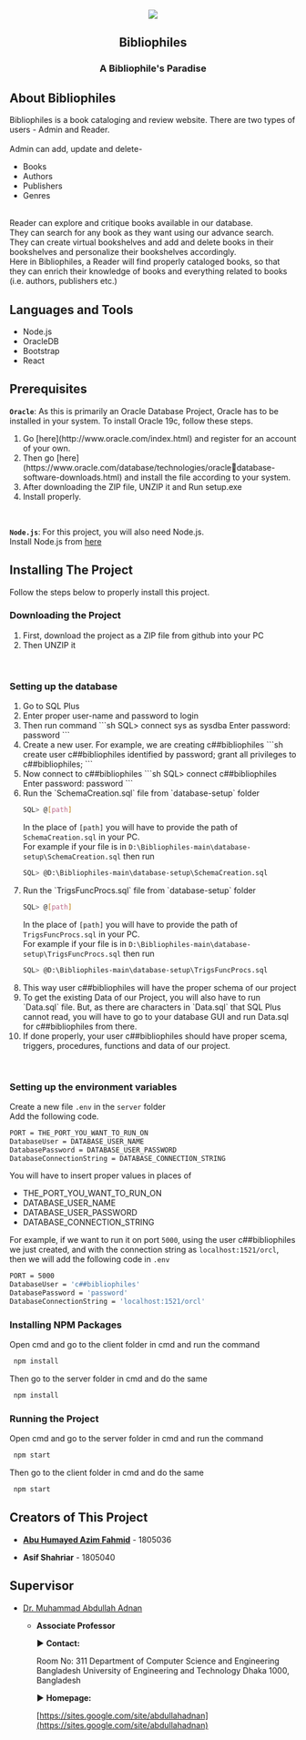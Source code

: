 <div id="top"></div>

<br />
<div align="center">

![](public/images/logoBib.jpg)

<h2 align="center">Bibliophiles</h3>
  <h3 align="center">A Bibliophile's Paradise</h3>
</div>


## About Bibliophiles

Bibliophiles is a book cataloging and review website. There are two types of users - Admin and Reader. <br /><br/>
Admin can add, update and delete- <br />
  <ul>
    <li>Books</li>
    <li>Authors</li>
    <li>Publishers</li>
    <li>Genres</li>
  </ul>
<br/>
Reader can explore and critique books available in our database. <br/> 
They can search for any book as they want using our advance search. <br/>
They can create virtual bookshelves and add and delete books in their bookshelves and personalize their bookshelves accordingly.<br/>
Here in Bibliophiles, a Reader will find properly cataloged books, so that they can enrich their knowledge of books and everything related to books (i.e. authors, publishers etc.)

## Languages and Tools

<ul>
  <li>Node.js</li>
  <li>OracleDB</li>
  <li>Bootstrap</li>
  <li>React</li>
</ul>



## Prerequisites

**`Oracle`**: As this is primarily an Oracle Database Project, Oracle has to be installed in your system. To install Oracle 19c, follow these steps.
<ol>
  <li>Go [here](http://www.oracle.com/index.html) and register for an account of your own.</li>
  <li>Then go [here](https://www.oracle.com/database/technologies/oracledatabase-software-downloads.html) and install the file according to your system.</li>
  <li>After downloading the ZIP file, UNZIP it and Run setup.exe</li>
  <li>Install properly.</li>
</ol>
<br/>

**`Node.js`**: For this project, you will also need Node.js.<br/>
Install Node.js from [here](https://nodejs.org/en/download/)



## Installing The Project

Follow the steps below to properly install this project.

### Downloading the Project

<ol>
  <li>First, download the project as a ZIP file from github into your PC</li>
  <li>Then UNZIP it</li>
</ol>
<br/>



### Setting up the database

<ol>
  <li>Go to SQL Plus</li>
  <li>Enter proper user-name and password to login</li>
  <li>Then run command
   ```sh
   SQL> connect sys as sysdba
   Enter password: password
   ```
</li>
<li>Create a new user. For example, we are creating c##bibliophiles
   ```sh
   create user c##bibliophiles identified by password;
   grant all privileges to c##bibliophiles;
   ```
</li>
<li>Now connect to c##bibliophiles
   ```sh
   SQL> connect c##bibliophiles
   Enter password: password
   ```
</li>
<li>Run the `SchemaCreation.sql` file from `database-setup` folder<br/>

   ```sh
   SQL> @[path]
   ```
In the place of `[path]` you will have to provide the path of `SchemaCreation.sql` in your PC.<br/>
For example if your file is in `D:\Bibliophiles-main\database-setup\SchemaCreation.sql` then run
   ```sh
   SQL> @D:\Bibliophiles-main\database-setup\SchemaCreation.sql
   ```
</li>
<li>Run the `TrigsFuncProcs.sql` file from `database-setup` folder<br/>

   ```sh
   SQL> @[path]
   ```
In the place of `[path]` you will have to provide the path of `TrigsFuncProcs.sql` in your PC.<br/>
For example if your file is in `D:\Bibliophiles-main\database-setup\TrigsFuncProcs.sql` then run
   ```sh
   SQL> @D:\Bibliophiles-main\database-setup\TrigsFuncProcs.sql
   ```
</li>
<li>This way user c##bibliophiles will have the proper schema of our project</li>
<li>To get the existing Data of our Project, you will also have to run `Data.sql` file. But, as there are characters in `Data.sql` that SQL Plus cannot read, you will have to go to your database GUI and run Data.sql for c##bibliophiles from there.</li>
<li>If done properly, your user c##bibliophiles should have proper scema, triggers, procedures, functions and data of our project.</li>
</ol>
<br/>



### Setting up the environment variables

Create a new file `.env` in the `server` folder<br/>
Add the following code.

```sh
PORT = THE_PORT_YOU_WANT_TO_RUN_ON
DatabaseUser = DATABASE_USER_NAME
DatabasePassword = DATABASE_USER_PASSWORD
DatabaseConnectionString = DATABASE_CONNECTION_STRING
```
You will have to insert proper values in places of
<ul>
  <li>THE_PORT_YOU_WANT_TO_RUN_ON</li>
  <li>DATABASE_USER_NAME</li>
  <li>DATABASE_USER_PASSWORD</li>
  <li>DATABASE_CONNECTION_STRING</li>
</ul>
	
For example, if we want to run it on port `5000`, using the user c##bibliophiles we just created, and with the connection string as `localhost:1521/orcl`, then we will add the following code in `.env`

```sh
PORT = 5000
DatabaseUser = 'c##bibliophiles'
DatabasePassword = 'password'
DatabaseConnectionString = 'localhost:1521/orcl'
```

### Installing NPM Packages

Open cmd and go to the client folder in cmd and run the command

```sh
 npm install
```

Then go to the server folder in cmd and do the same

```sh
 npm install
```

### Running the Project

Open cmd and go to the server folder in cmd and run the command

```sh
 npm start
```

Then go to the client folder in cmd and do the same

```sh
 npm start
```


## Creators of This Project

- [**Abu Humayed Azim Fahmid**](https://github.com/fahmid111) - 1805036

- **Asif Shahriar** - 1805040

  

## Supervisor

- [Dr. Muhammad Abdullah Adnan](https://cse.buet.ac.bd/faculty/facdetail.php?id=adnan)

  - **Associate Professor**

    ▶ **Contact:**

    Room No: 311
    Department of Computer Science and Engineering
    Bangladesh University of Engineering and Technology
    Dhaka 1000, Bangladesh

    ▶   **Homepage:**

    [https://sites.google.com/site/abdullahadnan](https://sites.google.com/site/abdullahadnan)
